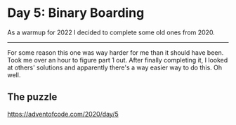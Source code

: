 # Day 5: Binary Boarding

As a warmup for 2022 I decided to complete some old ones from 2020.

---

For some reason this one was way harder for me than it should have been. Took me over an hour to figure part 1 out. After finally completing it, I looked at others' solutions and apparently there's a way easier way to do this. Oh well.

## The puzzle

https://adventofcode.com/2020/day/5
